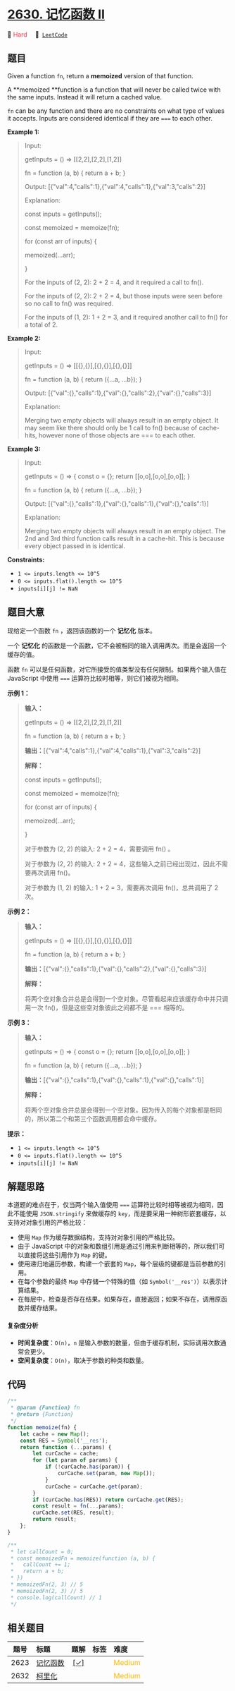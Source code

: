 # [2630. 记忆函数 II](https://leetcode.com/problems/memoize-ii)

🔴 <font color=#ff334b>Hard</font>&emsp; 🔗&ensp;[`LeetCode`](https://leetcode.com/problems/memoize-ii)

## 题目

Given a function `fn`, return a **memoized** version of that function.

A **memoized **function is a function that will never be called twice with
the same inputs. Instead it will return a cached value.

`fn` can be any function and there are no constraints on what type of values
it accepts. Inputs are considered identical if they are `===` to each other.

**Example 1:**

> Input:
>
> getInputs = () => [[2,2],[2,2],[1,2]]
>
> fn = function (a, b) { return a + b; }
>
> Output: [{"val":4,"calls":1},{"val":4,"calls":1},{"val":3,"calls":2}]
>
> Explanation:
>
> const inputs = getInputs();
>
> const memoized = memoize(fn);
>
> for (const arr of inputs) {
>
> memoized(...arr);
>
> }
>
> For the inputs of (2, 2): 2 + 2 = 4, and it required a call to fn().
>
> For the inputs of (2, 2): 2 + 2 = 4, but those inputs were seen before so no call to fn() was required.
>
> For the inputs of (1, 2): 1 + 2 = 3, and it required another call to fn() for a total of 2.

**Example 2:**

> Input:
>
> getInputs = () => [[{},{}],[{},{}],[{},{}]]
>
> fn = function (a, b) { return ({...a, ...b}); }
>
> Output: [{"val":{},"calls":1},{"val":{},"calls":2},{"val":{},"calls":3}]
>
> Explanation:
>
> Merging two empty objects will always result in an empty object. It may seem like there should only be 1 call to fn() because of cache-hits, however none of those objects are === to each other.

**Example 3:**

> Input:
>
> getInputs = () => { const o = {}; return [[o,o],[o,o],[o,o]]; }
>
> fn = function (a, b) { return ({...a, ...b}); }
>
> Output: [{"val":{},"calls":1},{"val":{},"calls":1},{"val":{},"calls":1}]
>
> Explanation:
>
> Merging two empty objects will always result in an empty object. The 2nd and 3rd third function calls result in a cache-hit. This is because every object passed in is identical.

**Constraints:**

- `1 <= inputs.length <= 10^5`
- `0 <= inputs.flat().length <= 10^5`
- `inputs[i][j] != NaN`

## 题目大意

现给定一个函数 `fn` ，返回该函数的一个 **记忆化** 版本。

一个 **记忆化** 的函数是一个函数，它不会被相同的输入调用两次。而是会返回一个缓存的值。

函数 `fn` 可以是任何函数，对它所接受的值类型没有任何限制。如果两个输入值在 JavaScript 中使用 `===`
运算符比较时相等，则它们被视为相同。

**示例 1：**

> **输入：**
>
> getInputs = () => [[2,2],[2,2],[1,2]]
>
> fn = function (a, b) { return a + b; }
>
> **输出：**[{"val":4,"calls":1},{"val":4,"calls":1},{"val":3,"calls":2}]
>
> **解释：**
>
> const inputs = getInputs();
>
> const memoized = memoize(fn);
>
> for (const arr of inputs) {
>
> memoized(...arr);
>
> }
>
> 对于参数为 (2, 2) 的输入: 2 + 2 = 4，需要调用 fn() 。
>
> 对于参数为 (2, 2) 的输入: 2 + 2 = 4，这些输入之前已经出现过，因此不需要再次调用 fn()。
>
> 对于参数为 (1, 2) 的输入: 1 + 2 = 3，需要再次调用 fn()，总共调用了 2 次。

**示例 2：**

> **输入：**
>
> getInputs = () => [[{},{}],[{},{}],[{},{}]]
>
> fn = function (a, b) { return a + b; }
>
> **输出：**[{"val":{},"calls":1},{"val":{},"calls":2},{"val":{},"calls":3}]
>
> **解释：**
>
> 将两个空对象合并总是会得到一个空对象。尽管看起来应该缓存命中并只调用一次 fn()，但是这些空对象彼此之间都不是 === 相等的。

**示例 3：**

> **输入：**
>
> getInputs = () => { const o = {}; return [[o,o],[o,o],[o,o]]; }
>
> fn = function (a, b) { return ({...a, ...b}); }
>
> **输出：**[{"val":{},"calls":1},{"val":{},"calls":1},{"val":{},"calls":1}]
>
> **解释：**
>
> 将两个空对象合并总是会得到一个空对象。因为传入的每个对象都是相同的，所以第二个和第三个函数调用都会命中缓存。

**提示：**

- `1 <= inputs.length <= 10^5`
- `0 <= inputs.flat().length <= 10^5`
- `inputs[i][j] != NaN`

## 解题思路

本道题的难点在于，仅当两个输入值使用 `===` 运算符比较时相等被视为相同，因此不能使用 `JSON.stringify` 来做缓存的 `key`，而是要采用一种树形嵌套缓存，以支持对对象引用的严格比较：

- 使用 `Map` 作为缓存数据结构，支持对对象引用的严格比较。
- 由于 JavaScript 中的对象和数组引用是通过引用来判断相等的，所以我们可以直接将这些引用作为 `Map` 的键。
- 使用递归地遍历参数，构建一个嵌套的 `Map`，每个层级的键都是当前参数的引用。
- 在每个参数的最终 `Map` 中存储一个特殊的值（如 `Symbol('__res')`）以表示计算结果。
- 在每层中，检查是否存在结果。如果存在，直接返回；如果不存在，调用原函数并缓存结果。

#### 复杂度分析

- **时间复杂度**：`O(n)`，`n` 是输入参数的数量，但由于缓存机制，实际调用次数通常会更少。
- **空间复杂度**：`O(n)`，取决于参数的种类和数量。

## 代码

```javascript
/**
 * @param {Function} fn
 * @return {Function}
 */
function memoize(fn) {
	let cache = new Map();
	const RES = Symbol('__res');
	return function (...params) {
		let curCache = cache;
		for (let param of params) {
			if (!curCache.has(param)) {
				curCache.set(param, new Map());
			}
			curCache = curCache.get(param);
		}
		if (curCache.has(RES)) return curCache.get(RES);
		const result = fn(...params);
		curCache.set(RES, result);
		return result;
	};
}

/**
 * let callCount = 0;
 * const memoizedFn = memoize(function (a, b) {
 *	 callCount += 1;
 *   return a + b;
 * })
 * memoizedFn(2, 3) // 5
 * memoizedFn(2, 3) // 5
 * console.log(callCount) // 1
 */
```

## 相关题目

<!-- prettier-ignore -->
| 题号 | 标题 | 题解 | 标签 | 难度 |
| :------: | :------ | :------: | :------ | :------ |
| 2623 | [记忆函数](https://leetcode.com/problems/memoize) | [[✓]](/problem/2623.md) |  | <font color=#ffb800>Medium</font> |
| 2632 | [柯里化](https://leetcode.com/problems/curry) |  |  | <font color=#ffb800>Medium</font> |
